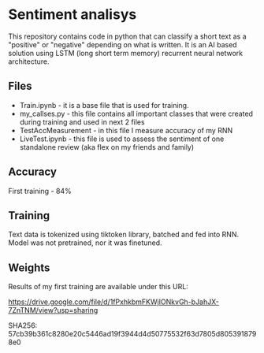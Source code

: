 # Sentiment analisys
This repository contains code in python that can classify a short text as a "positive" or "negative" depending on what is written. It is an AI based solution using LSTM (long short term memory) recurrent neural network architecture. 

## Files
- Train.ipynb - it is a base file that is used for training.
- my_callses.py - this file contains all important classes that were created during training and used in next 2 files
- TestAccMeasurement - in this file I measure accuracy of my RNN
- LiveTest.ipynb - this file is used to assess the sentiment of one standalone review (aka flex on my friends and family)

## Accuracy
First training - 84%

## Training
Text data is tokenized using tiktoken library, batched and fed into RNN. Model was not pretrained, nor it was finetuned. 

## Weights
Results of my first training are available under this URL: 

https://drive.google.com/file/d/1fPxhkbmFKWjIONkvGh-bJahJX-7ZnTNM/view?usp=sharing

SHA256: 57cb39b361c8280e20c5446ad19f3944d4d50775532f63d7805d8053918798e0

